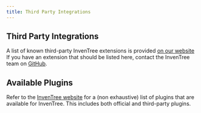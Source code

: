 ```yaml
---
title: Third Party Integrations
---
```


## Third Party Integrations

A list of known third-party InvenTree extensions is provided [on our website](https://inventree.org/extend/integrate/) If you have an extension that should be listed here, contact the InvenTree team on [GitHub](https://github.com/inventree/).

## Available Plugins

Refer to the [InvenTree website](https://inventree.org/plugins.html) for a (non exhaustive) list of plugins that are available for InvenTree. This includes both official and third-party plugins.
